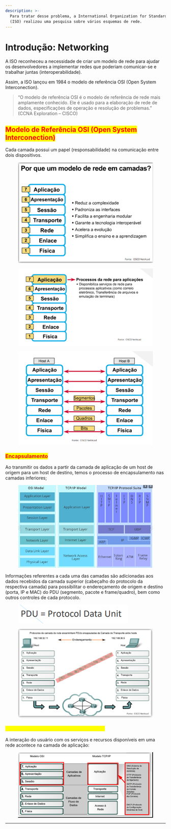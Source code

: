 ```yaml
---
description: >-
  Para tratar desse problema, a International Organization for Standardization
  (ISO) realizou uma pesquisa sobre vários esquemas de rede.
---
```


# Introdução: Networking

A ISO reconheceu a necessidade de criar um modelo de rede para ajudar os desenvolvedores a implementar redes que poderiam comunicar-se e trabalhar juntas (interoperabilidade).

Assim, a ISO lançou em 1984 o modelo de referência OSI (Open System Interconection).

> “O modelo de referência OSI é o modelo de referência de rede mais amplamente conhecido. Ele é usado para a elaboração de rede de dados, especificações de operação e resolução de problemas.” (CCNA Exploration – CISCO)

## <mark style="color:red;">Modelo de Referência OSI (Open System Interconection)</mark>

Cada camada possui um papel (responsabilidade) na comunicação entre dois dispositivos.&#x20;

<figure><img src="../.gitbook/assets/image (6).png" alt=""><figcaption></figcaption></figure>

<figure><img src="../.gitbook/assets/image (7).png" alt=""><figcaption></figcaption></figure>

<figure><img src="../.gitbook/assets/image (8).png" alt=""><figcaption></figcaption></figure>

### <mark style="color:red;">Encapsulamento</mark>

Ao transmitir os dados a partir da camada de aplicação de um host de origem para um host de destino, temos o processo de encapsulamento nas camadas inferiores;

<figure><img src="../.gitbook/assets/image.png" alt=""><figcaption></figcaption></figure>

Informações referentes a cada uma das camadas são adicionadas aos dados recebidos da camada superior (cabeçalho do protocolo da respectiva camada) para possibilitar o endereçamento de origem e destino (porta, IP e MAC) do PDU (segmento, pacote e frame/quadro), bem como outros controles de cada protocolo.

<figure><img src="../.gitbook/assets/image (9).png" alt=""><figcaption></figcaption></figure>

<figure><img src="../.gitbook/assets/image (11).png" alt=""><figcaption></figcaption></figure>

#### <mark style="color:yellow;">Em quais camadas estão os serviços de rede?</mark>

A interação do usuário com os serviços e recursos disponíveis em uma rede acontece na camada de aplicação:

<figure><img src="../.gitbook/assets/image (2).png" alt=""><figcaption></figcaption></figure>

***
